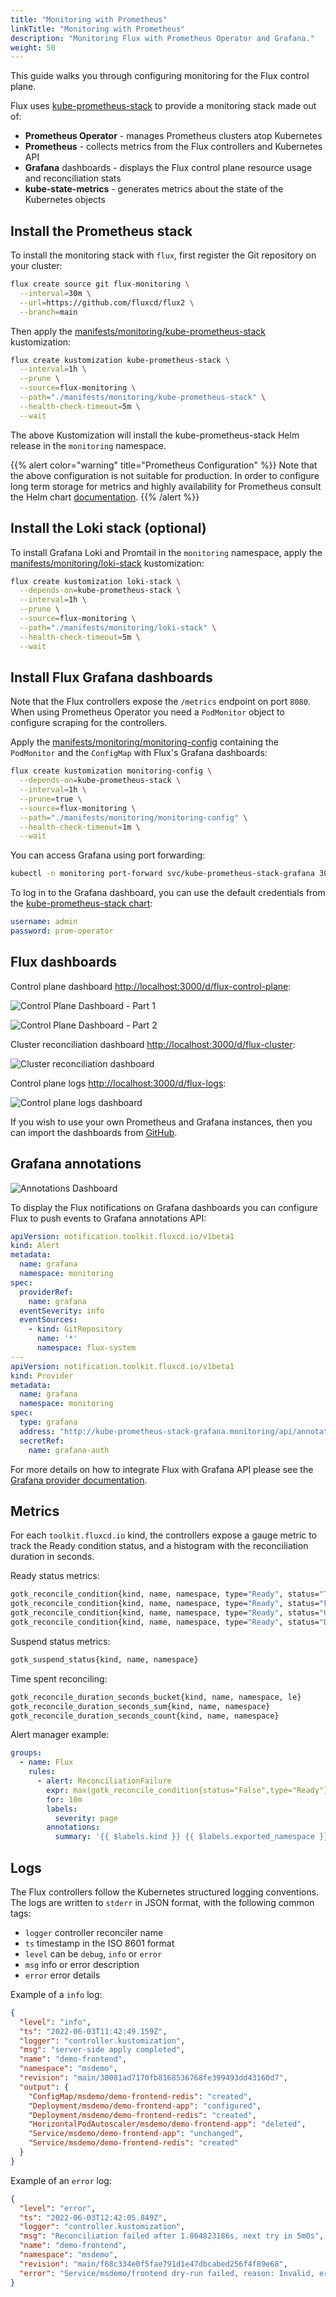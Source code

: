 ```yaml
---
title: "Monitoring with Prometheus"
linkTitle: "Monitoring with Prometheus"
description: "Monitoring Flux with Prometheus Operator and Grafana."
weight: 50
---
```


This guide walks you through configuring monitoring for the Flux control plane.

Flux uses [kube-prometheus-stack](https://github.com/prometheus-community/helm-charts/tree/main/charts/kube-prometheus-stack)
to provide a monitoring stack made out of:

* **Prometheus Operator** - manages Prometheus clusters atop Kubernetes
* **Prometheus** - collects metrics from the Flux controllers and Kubernetes API
* **Grafana** dashboards - displays the Flux control plane resource usage and reconciliation stats
* **kube-state-metrics** - generates metrics about the state of the Kubernetes objects

## Install the Prometheus stack

To install the monitoring stack with `flux`, first register the Git repository on your cluster:

```sh
flux create source git flux-monitoring \
  --interval=30m \
  --url=https://github.com/fluxcd/flux2 \
  --branch=main
```

Then apply the [manifests/monitoring/kube-prometheus-stack](https://github.com/fluxcd/flux2/tree/main/manifests/monitoring/kube-prometheus-stack)
kustomization:

```sh
flux create kustomization kube-prometheus-stack \
  --interval=1h \
  --prune \
  --source=flux-monitoring \
  --path="./manifests/monitoring/kube-prometheus-stack" \
  --health-check-timeout=5m \
  --wait
```

The above Kustomization will install the kube-prometheus-stack Helm release in the `monitoring` namespace.

{{% alert color="warning" title="Prometheus Configuration" %}}
Note that the above configuration is not suitable for production.
In order to configure long term storage for metrics
and highly availability for Prometheus consult the Helm
chart [documentation](https://github.com/prometheus-community/helm-charts/tree/main/charts/kube-prometheus-stack).
{{% /alert %}}

## Install the Loki stack (optional)

To install Grafana Loki and Promtail in the `monitoring` namespace, apply the
[manifests/monitoring/loki-stack](https://github.com/fluxcd/flux2/tree/main/manifests/monitoring/loki-stack)
kustomization:

```sh
flux create kustomization loki-stack \
  --depends-on=kube-prometheus-stack \
  --interval=1h \
  --prune \
  --source=flux-monitoring \
  --path="./manifests/monitoring/loki-stack" \
  --health-check-timeout=5m \
  --wait
```

## Install Flux Grafana dashboards

Note that the Flux controllers expose the `/metrics` endpoint on port `8080`.
When using Prometheus Operator you need a `PodMonitor` object to configure scraping for the controllers.

Apply the [manifests/monitoring/monitoring-config](https://github.com/fluxcd/flux2/tree/main/manifests/monitoring/monitoring-config)
containing the `PodMonitor` and the `ConfigMap` with Flux's Grafana dashboards:

```sh
flux create kustomization monitoring-config \
  --depends-on=kube-prometheus-stack \
  --interval=1h \
  --prune=true \
  --source=flux-monitoring \
  --path="./manifests/monitoring/monitoring-config" \
  --health-check-timeout=1m \
  --wait
```

You can access Grafana using port forwarding:

```sh
kubectl -n monitoring port-forward svc/kube-prometheus-stack-grafana 3000:80
```

To log in to the Grafana dashboard, you can use the default credentials from the
[kube-prometheus-stack chart](https://github.com/prometheus-community/helm-charts/blob/main/charts/kube-prometheus-stack/values.yaml):

```yaml
username: admin
password: prom-operator
```

## Flux dashboards

Control plane dashboard [http://localhost:3000/d/flux-control-plane](http://localhost:3000/d/flux-control-plane/flux-control-plane):

![Control Plane Dashboard - Part 1](/img/cp-dashboard-p1.png)

![Control Plane Dashboard - Part 2](/img/cp-dashboard-p2.png)

Cluster reconciliation dashboard [http://localhost:3000/d/flux-cluster](http://localhost:3000/d/flux-cluster/flux-cluster-stats):

![Cluster reconciliation dashboard](/img/cluster-dashboard.png)

Control plane logs [http://localhost:3000/d/flux-logs](http://localhost:3000/d/flux-logs/flux-logs):

![Control plane logs dashboard](/img/logs-dashboard.png)

If you wish to use your own Prometheus and Grafana instances, then you can import the dashboards from
[GitHub](https://github.com/fluxcd/flux2/tree/main/manifests/monitoring/monitoring-config/dashboards).

## Grafana annotations

![Annotations Dashboard](/img/grafana-annotation.png)

To display the Flux notifications on Grafana dashboards
you can configure Flux to push events to Grafana annotations API:

```yaml
apiVersion: notification.toolkit.fluxcd.io/v1beta1
kind: Alert
metadata:
  name: grafana
  namespace: monitoring
spec:
  providerRef:
    name: grafana
  eventSeverity: info
  eventSources:
    - kind: GitRepository
      name: '*'
      namespace: flux-system
---
apiVersion: notification.toolkit.fluxcd.io/v1beta1
kind: Provider
metadata:
  name: grafana
  namespace: monitoring
spec:
  type: grafana
  address: "http://kube-prometheus-stack-grafana.monitoring/api/annotations"
  secretRef:
    name: grafana-auth
```

For more details on how to integrate Flux with Grafana API please see the
[Grafana provider documentation](/flux/components/notification/provider/#grafana).

## Metrics

For each `toolkit.fluxcd.io` kind,
the controllers expose a gauge metric to track the Ready condition status,
and a histogram with the reconciliation duration in seconds.

Ready status metrics:

```sh
gotk_reconcile_condition{kind, name, namespace, type="Ready", status="True"}
gotk_reconcile_condition{kind, name, namespace, type="Ready", status="False"}
gotk_reconcile_condition{kind, name, namespace, type="Ready", status="Unknown"}
gotk_reconcile_condition{kind, name, namespace, type="Ready", status="Deleted"}
```

Suspend status metrics:

```sh
gotk_suspend_status{kind, name, namespace}
```

Time spent reconciling:

```sh
gotk_reconcile_duration_seconds_bucket{kind, name, namespace, le}
gotk_reconcile_duration_seconds_sum{kind, name, namespace}
gotk_reconcile_duration_seconds_count{kind, name, namespace}
```

Alert manager example:

```yaml
groups:
  - name: Flux
    rules:
      - alert: ReconciliationFailure
        expr: max(gotk_reconcile_condition{status="False",type="Ready"}) by (exported_namespace, name, kind) + on(exported_namespace, name, kind) (max(gotk_reconcile_condition{status="Deleted"}) by (exported_namespace, name, kind)) * 2 == 1
        for: 10m
        labels:
          severity: page
        annotations:
          summary: '{{ $labels.kind }} {{ $labels.exported_namespace }}/{{ $labels.name }} reconciliation has been failing for more than ten minutes.'
```

## Logs

The Flux controllers follow the Kubernetes structured logging conventions.
The logs are written to `stderr` in JSON format, with the following common tags:

- `logger` controller reconciler name
- `ts` timestamp in the ISO 8601 format
- `level` can be `debug`, `info` or `error`
- `msg` info or error description
- `error` error details

Example of a `info` log:

```json
{
  "level": "info",
  "ts": "2022-06-03T11:42:49.159Z",
  "logger": "controller.kustomization",
  "msg": "server-side apply completed",
  "name": "demo-frontend",
  "namespace": "msdemo",
  "revision": "main/30081ad7170fb8168536768fe399493dd43160d7",
  "output": {
    "ConfigMap/msdemo/demo-frontend-redis": "created",
    "Deployment/msdemo/demo-frontend-app": "configured",
    "Deployment/msdemo/demo-frontend-redis": "created",
    "HorizontalPodAutoscaler/msdemo/demo-frontend-app": "deleted",
    "Service/msdemo/demo-frontend-app": "unchanged",
    "Service/msdemo/demo-frontend-redis": "created"
  }
}
```

Example of an `error` log:

```json
{
  "level": "error",
  "ts": "2022-06-03T12:42:05.849Z",
  "logger": "controller.kustomization",
  "msg": "Reconciliation failed after 1.864823186s, next try in 5m0s",
  "name": "demo-frontend",
  "namespace": "msdemo",
  "revision": "main/f68c334e0f5fae791d1e47dbcabed256f4f89e68",
  "error": "Service/msdemo/frontend dry-run failed, reason: Invalid, error: Service frontend is invalid: spec.type: Unsupported value: Ingress"
}
```
